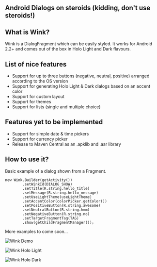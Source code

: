 ## Android Dialogs on steroids (kidding, don't use steroids!)

## What is Wink?
Wink is a DialogFragment which can be easily styled. It works for Android 2.2+ and comes out of the box in Holo Light and Dark flavours.


## List of nice features
+ Support for up to three buttons (negative, neutral, positive) arranged according to the OS version
+ Support for generating Holo Light & Dark dialogs based on an accent color
+ Support for custom layout
+ Support for themes
+ Support for lists (single and multiple choice)

## Features yet to be implemented
+ Support for simple date & time pickers
+ Support for currency picker
+ Release to Maven Central as an .apklib and .aar library

## How to use it?

Basic example of a dialog shown from a Fragment.

```
new Wink.Builder(getActivity())
        .setWinkId(DIALOG_SHOW)
        .setTitle(R.string.hello_title)
        .setMessage(R.string.hello_message)
        .setUseLightTheme(useLightTheme)
        .setAccentColor(colorPicker.getColor())
        .setPositiveButton(R.string.awesome)
        .setNeutralButton(R.string.hmm)
        .setNegativeButton(R.string.no)
        .setTargetFragmentTag(TAG)
        .show(getChildFragmentManager());
```

More examples to come soon...

![Wink Demo](http://goo.gl/BYDdxh)

![Wink Holo Light](http://goo.gl/wfglHW)

![Wink Holo Dark](http://goo.gl/aMhGVk)



